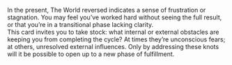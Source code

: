 In the present, The World reversed indicates a sense of frustration or stagnation. You may feel you’ve worked hard without seeing the full result, or that you’re in a transitional phase lacking clarity.  
This card invites you to take stock: what internal or external obstacles are keeping you from completing the cycle? At times they’re unconscious fears; at others, unresolved external influences. Only by addressing these knots will it be possible to open up to a new phase of fulfillment.

